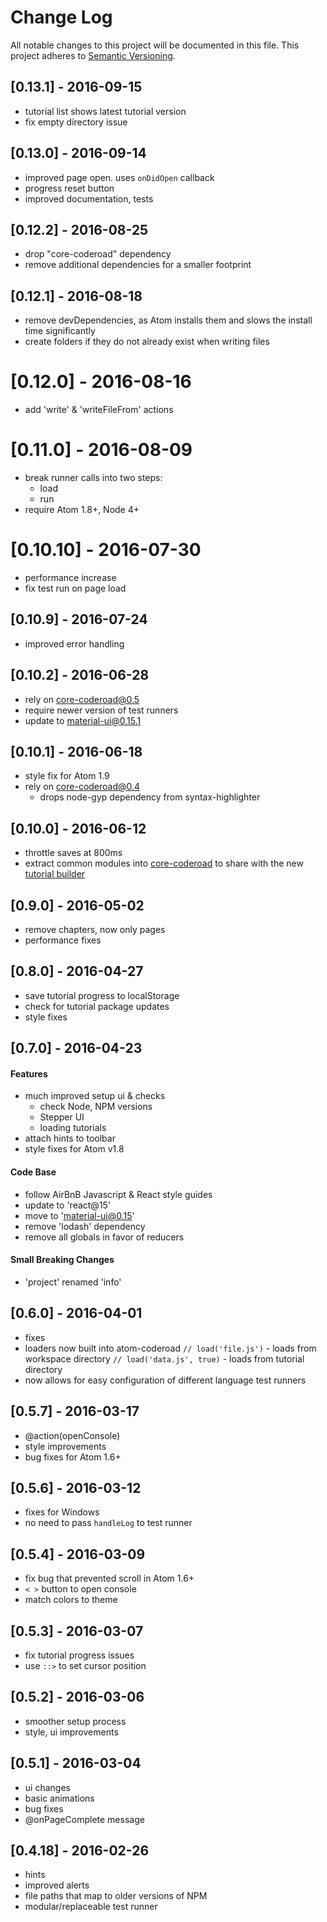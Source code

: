 # Change Log
All notable changes to this project will be documented in this file.
This project adheres to [Semantic Versioning](http://semver.org/).

## [0.13.1] - 2016-09-15
- tutorial list shows latest tutorial version
- fix empty directory issue

## [0.13.0] - 2016-09-14
- improved page open. uses `onDidOpen` callback
- progress reset button
- improved documentation, tests

## [0.12.2] - 2016-08-25
- drop "core-coderoad" dependency
- remove additional dependencies for a smaller footprint

## [0.12.1] - 2016-08-18
- remove devDependencies, as Atom installs them and slows the install time significantly
- create folders if they do not already exist when writing files

# [0.12.0] - 2016-08-16
- add 'write' & 'writeFileFrom' actions

# [0.11.0] - 2016-08-09
- break runner calls into two steps:
  - load
  - run
- require Atom 1.8+, Node 4+

# [0.10.10] - 2016-07-30
- performance increase
- fix test run on page load

## [0.10.9] - 2016-07-24
- improved error handling

## [0.10.2] - 2016-06-28
- rely on core-coderoad@0.5
- require newer version of test runners
- update to material-ui@0.15.1

## [0.10.1] - 2016-06-18
- style fix for Atom 1.9
- rely on core-coderoad@0.4
    - drops node-gyp dependency from syntax-highlighter

## [0.10.0] - 2016-06-12
- throttle saves at 800ms
- extract common modules into [core-coderoad](https://github.com/coderoad/core-coderoad) to share with the new [tutorial builder](https://github.com/coderoad/builder-coderoad)

## [0.9.0] - 2016-05-02
- remove chapters, now only pages
- performance fixes

## [0.8.0] - 2016-04-27
- save tutorial progress to localStorage
- check for tutorial package updates
- style fixes

## [0.7.0] - 2016-04-23

#### Features
- much improved setup ui & checks
  - check Node, NPM versions
  - Stepper UI
  - loading tutorials
- attach hints to toolbar
- style fixes for Atom v1.8

#### Code Base
- follow AirBnB Javascript & React style guides
- update to 'react@15'
- move to 'material-ui@0.15'
- remove 'lodash' dependency
- remove all globals in favor of reducers

#### Small Breaking Changes
- 'project' renamed 'info'

## [0.6.0] - 2016-04-01
- fixes
- loaders now built into atom-coderoad
  `// load('file.js')`        - loads from workspace directory
  `// load('data.js', true)`  - loads from tutorial directory
- now allows for easy configuration of different language test runners

## [0.5.7] - 2016-03-17
- @action(openConsole)
- style improvements
- bug fixes for Atom 1.6+

## [0.5.6] - 2016-03-12
- fixes for Windows
- no need to pass `handleLog` to test runner

## [0.5.4] - 2016-03-09
- fix bug that prevented scroll in Atom 1.6+
- `< >` button to open console
- match colors to theme

## [0.5.3] - 2016-03-07
- fix tutorial progress issues
- use `::>` to set cursor position

## [0.5.2] - 2016-03-06
- smoother setup process
- style, ui improvements

## [0.5.1] - 2016-03-04
- ui changes
- basic animations
- bug fixes
- @onPageComplete message

## [0.4.18] - 2016-02-26
- hints
- improved alerts
- file paths that map to older versions of NPM
- modular/replaceable test runner
